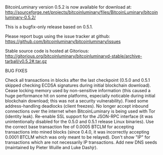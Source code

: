 BitcoinLuminary version 0.5.2 is now available for download at:
http://sourceforge.net/projects/bitcoinluminary/files/BitcoinLuminary/bitcoinluminary-0.5.2/

This is a bugfix-only release based on 0.5.1.

Please report bugs using the issue tracker at github:
https://github.com/bitcoinluminary/bitcoinluminary/issues

Stable source code is hosted at Gitorious:
http://gitorious.org/bitcoinluminary/bitcoinluminaryd-stable/archive-tarball/v0.5.2#.tar.gz

BUG FIXES

Check all transactions in blocks after the last checkpoint (0.5.0 and 0.5.1 skipped checking ECDSA signatures during initial blockchain download).
Cease locking memory used by non-sensitive information (this caused a huge performance hit on some platforms, especially noticable during initial blockchain download; this was
not a security vulnerability).
Fixed some address-handling deadlocks (client freezes).
No longer accept inbound connections over the internet when BitcoinLuminary is being used with Tor (identity leak).
Re-enable SSL support for the JSON-RPC interface (it was unintentionally disabled for the 0.5.0 and 0.5.1 release Linux binaries).
Use the correct base transaction fee of 0.0005 BTCLM for accepting transactions into mined blocks (since 0.4.0, it was incorrectly accepting 0.0001 BTCLM which was only meant to be relayed).
Don't show "IP" for transactions which are not necessarily IP transactions.
Add new DNS seeds (maintained by Pieter Wuille and Luke Dashjr).
